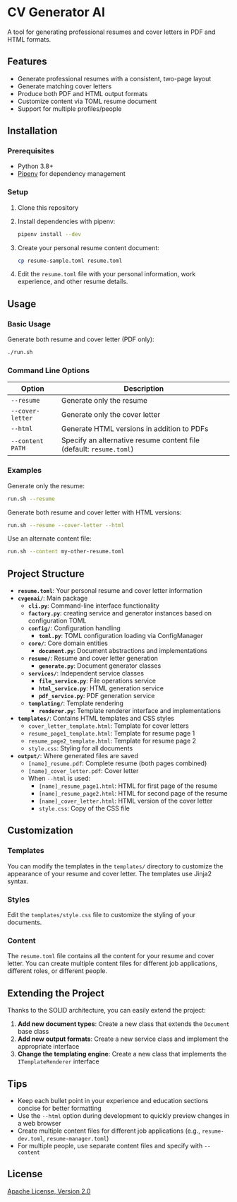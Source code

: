# CV Generator AI

A tool for generating professional resumes and cover letters in PDF and HTML formats.

## Features

- Generate professional resumes with a consistent, two-page layout
- Generate matching cover letters
- Produce both PDF and HTML output formats
- Customize content via TOML resume document
- Support for multiple profiles/people

## Installation

### Prerequisites

- Python 3.8+
- [Pipenv](https://pipenv.pypa.io/) for dependency management

### Setup

1. Clone this repository

2. Install dependencies with pipenv:
   ```bash
   pipenv install --dev
   ```

3. Create your personal resume content document:
   ```bash
   cp resume-sample.toml resume.toml
   ```

4. Edit the `resume.toml` file with your personal information, work experience, and other resume details.

## Usage

### Basic Usage

Generate both resume and cover letter (PDF only):

```bash
./run.sh
```

### Command Line Options

| Option | Description |
|--------|-------------|
| `--resume` | Generate only the resume |
| `--cover-letter` | Generate only the cover letter |
| `--html` | Generate HTML versions in addition to PDFs |
| `--content PATH` | Specify an alternative resume content file (default: `resume.toml`) |

### Examples

Generate only the resume:
```bash
run.sh --resume
```

Generate both resume and cover letter with HTML versions:
```bash
run.sh --resume --cover-letter --html
```

Use an alternate content file:
```bash
run.sh --content my-other-resume.toml
```

## Project Structure

- **`resume.toml`**: Your personal resume and cover letter information
- **`cvgenai/`**: Main package
  - **`cli.py`**: Command-line interface functionality
  - **`factory.py`**: creating service and generator instances based on configuration TOML
  - **`config/`**: Configuration handling
    - **`toml.py`**: TOML configuration loading via ConfigManager
  - **`core/`**: Core domain entities
    - **`document.py`**: Document abstractions and implementations
  - **`resume/`**: Resume and cover letter generation 
    - **`generate.py`**: Document generator classes
  - **`services/`**: Independent service classes
    - **`file_service.py`**: File operations service
    - **`html_service.py`**: HTML generation service
    - **`pdf_service.py`**: PDF generation service
  - **`templating/`**: Template rendering
    - **`renderer.py`**: Template renderer interface and implementations
- **`templates/`**: Contains HTML templates and CSS styles
  - `cover_letter_template.html`: Template for cover letters
  - `resume_page1_template.html`: Template for resume page 1
  - `resume_page2_template.html`: Template for resume page 2
  - `style.css`: Styling for all documents
- **`output/`**: Where generated files are saved
  - `[name]_resume.pdf`: Complete resume (both pages combined)
  - `[name]_cover_letter.pdf`: Cover letter
  - When `--html` is used:
    - `[name]_resume_page1.html`: HTML for first page of the resume
    - `[name]_resume_page2.html`: HTML for second page of the resume
    - `[name]_cover_letter.html`: HTML version of the cover letter
    - `style.css`: Copy of the CSS file

## Customization

### Templates

You can modify the templates in the `templates/` directory to customize the appearance of your resume and cover letter. The templates use Jinja2 syntax.

### Styles

Edit the `templates/style.css` file to customize the styling of your documents.

### Content

The `resume.toml` file contains all the content for your resume and cover letter. You can create multiple content files for different job applications, different roles, or different people.

## Extending the Project

Thanks to the SOLID architecture, you can easily extend the project:

1. **Add new document types**: Create a new class that extends the `Document` base class
2. **Add new output formats**: Create a new service class and implement the appropriate interface
3. **Change the templating engine**: Create a new class that implements the `ITemplateRenderer` interface

## Tips

- Keep each bullet point in your experience and education sections concise for better formatting
- Use the `--html` option during development to quickly preview changes in a web browser
- Create multiple content files for different job applications (e.g., `resume-dev.toml`, `resume-manager.toml`)
- For multiple people, use separate content files and specify with `--content`

## License

[Apache License, Version 2.0](https://www.apache.org/licenses/LICENSE-2.0)
